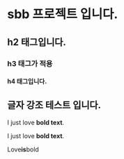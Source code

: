 # sbb 프로젝트 입니다.

## h2 태그입니다.

### h3 태그가 적용

#### h4 태그입니다.



## 글자 강조 테스트 입니다.

I just love **bold text**.

I just love __bold text__.

Love**is**bold

